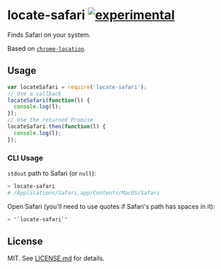 # locate-safari [![experimental](http://badges.github.io/stability-badges/dist/experimental.svg)](http://github.com/badges/stability-badges)

Finds Safari on your system.

Based on [`chrome-location`](https://github.com/hughsk/chrome-location).

## Usage

```js
var locateSafari = require('locate-safari');
// Use a callback
locateSafari(function(l) {
  console.log(l);
});
// Use the returned Promise
locateSafari.then(function(l) {
  console.log(l);
});
```

### CLI Usage

`stdout` path to Safari (or `null`):
```bash
> locate-safari
# /Applications/Safari.app/Contents/MacOS/Safari
```

Open Safari (you'll need to use quotes if Safari's path has spaces in it):

```bash
> "`locate-safari`"
```

## License

MIT. See [LICENSE.md](http://github.com/davidtheclark/locate-safari/blob/master/LICENSE.md) for details.
